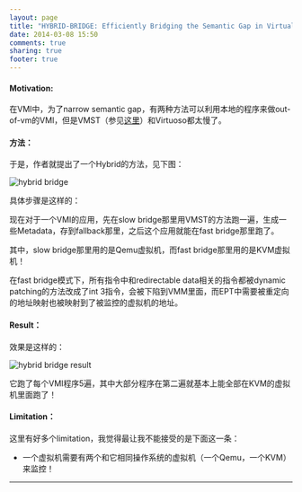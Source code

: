 ```yaml
---
layout: page
title: "HYBRID-BRIDGE: Efficiently Bridging the Semantic Gap in Virtual Machine Introspection via Decoupled Execution and Training Memoization"
date: 2014-03-08 15:50
comments: true
sharing: true
footer: true
---
```


#### Motivation:

在VMI中，为了narrow semantic gap，有两种方法可以利用本地的程序来做out-of-vm的VMI，但是VMST（参见[这里]()）和Virtuoso都太慢了。

#### 方法：

于是，作者就提出了一个Hybrid的方法，见下图：

![hybrid bridge](http://ytliu.info/images/ndss2014lin.png "hybrid bridge")

具体步骤是这样的：

现在对于一个VMI的应用，先在slow bridge那里用VMST的方法跑一遍，生成一些Metadata，存到fallback那里，之后这个应用就能在fast bridge那里跑了。

其中，slow bridge那里用的是Qemu虚拟机，而fast bridge那里用的是KVM虚拟机！

在fast bridge模式下，所有指令中和redirectable data相关的指令都被dynamic patching的方法改成了int 3指令，会被下陷到VMM里面，而EPT中需要被重定向的地址映射也被映射到了被监控的虚拟机的地址。

#### Result：

效果是这样的：

![hybrid bridge result](http://ytliu.info/images/ndss2014lin-1.png "hybrid bridge result")

它跑了每个VMI程序5遍，其中大部分程序在第二遍就基本上能全部在KVM的虚拟机里面跑了！

#### Limitation：

这里有好多个limitation，我觉得最让我不能接受的是下面这一条：

* 一个虚拟机需要有两个和它相同操作系统的虚拟机（一个Qemu，一个KVM）来监控！


------
